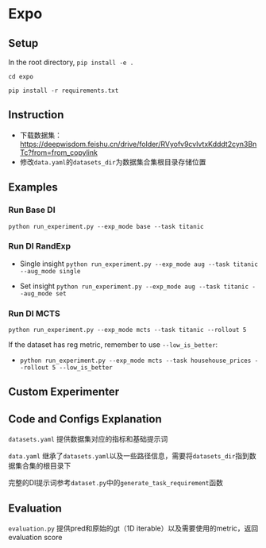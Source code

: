 # Expo


## Setup
In the root directory, `pip install -e .`

`cd expo`

`pip install -r requirements.txt`

## Instruction

- 下载数据集：https://deepwisdom.feishu.cn/drive/folder/RVyofv9cvlvtxKdddt2cyn3BnTc?from=from_copylink
- 修改`data.yaml`的`datasets_dir`为数据集合集根目录存储位置

## Examples

### Run Base DI
  
`python run_experiment.py --exp_mode base --task titanic`

### Run DI RandExp

- Single insight
`python run_experiment.py --exp_mode aug --task titanic --aug_mode single`

- Set insight
`python run_experiment.py --exp_mode aug --task titanic --aug_mode set`



### Run DI MCTS
`python run_experiment.py --exp_mode mcts --task titanic --rollout 5`

If the dataset has reg metric, remember to use `--low_is_better`:

- `python run_experiment.py --exp_mode mcts --task househouse_prices --rollout 5 --low_is_better`

## Custom Experimenter





## Code and Configs Explanation

`datasets.yaml` 提供数据集对应的指标和基础提示词

`data.yaml` 继承了`datasets.yaml`以及一些路径信息，需要将`datasets_dir`指到数据集合集的根目录下

完整的DI提示词参考`dataset.py`中的`generate_task_requirement`函数


## Evaluation

`evaluation.py` 提供pred和原始的gt（1D iterable）以及需要使用的metric，返回evaluation score

